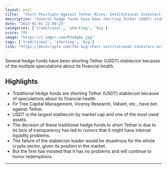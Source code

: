 ```yaml
---
layout: post
title:  "Short Positions Against Tether Rises: Institutional Investors Are Betting Against Tether USDT"
description: "Several hedge funds have been shorting Tether (USDT) stablecoin because of the multiple speculations about its financial health."
date: "2023-01-01 22:08:23"
categories: ['traditional', 'shorting', 'big']
score: 195
image: "https://i.imgur.com/MJa4gAi.jpg"
tags: ['traditional', 'shorting', 'big']
link: "https://beincrypto.com/the-big-short-institutional-investors-are-betting-against-tether-usdt/"
---
```


Several hedge funds have been shorting Tether (USDT) stablecoin because of the multiple speculations about its financial health.

## Highlights

- Traditional hedge funds are shorting Tether (USDT) stablecoin because of speculations about its financial health.
- Fir Tree Capital Management, Viceroy Research, Valiant, etc., have bet against Tether.
- USDT is the largest stablecoin by market cap and one of the most used assets.
- The decision of these traditional hedge funds to short Tether is due to its lack of transparency has led to rumors that it might have internal liquidity problems.
- The failure of the stablecoin leader would be disastrous for the whole crypto sector, given its position in the market.
- But the firm has insisted that it has no problems and will continue to honor redemptions.

---
